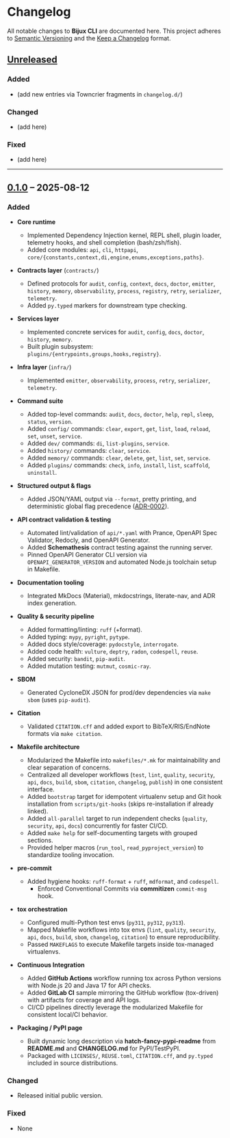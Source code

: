 # Changelog

All notable changes to **Bijux CLI** are documented here.
This project adheres to [Semantic Versioning](https://semver.org) and the
[Keep a Changelog](https://keepachangelog.com/en/1.0.0/) format.

## [Unreleased]

### Added

* (add new entries via Towncrier fragments in `changelog.d/`)

### Changed

* (add here)

### Fixed

* (add here)

---

<!-- towncrier start -->

## [0.1.0] – 2025-08-12

### Added

* **Core runtime**

    * Implemented Dependency Injection kernel, REPL shell, plugin loader, telemetry hooks, and shell completion (bash/zsh/fish).
    * Added core modules: `api`, `cli`, `httpapi`, `core/{constants,context,di,engine,enums,exceptions,paths}`.

* **Contracts layer** (`contracts/`)

    * Defined protocols for `audit`, `config`, `context`, `docs`, `doctor`, `emitter`, `history`,
      `memory`, `observability`, `process`, `registry`, `retry`, `serializer`, `telemetry`.
    * Added `py.typed` markers for downstream type checking.

* **Services layer**

    * Implemented concrete services for `audit`, `config`, `docs`, `doctor`, `history`, `memory`.
    * Built plugin subsystem: `plugins/{entrypoints,groups,hooks,registry}`.

* **Infra layer** (`infra/`)

    * Implemented `emitter`, `observability`, `process`, `retry`, `serializer`, `telemetry`.

* **Command suite**

    * Added top-level commands: `audit`, `docs`, `doctor`, `help`, `repl`, `sleep`, `status`, `version`.
    * Added `config/` commands: `clear`, `export`, `get`, `list`, `load`, `reload`, `set`, `unset`, `service`.
    * Added `dev/` commands: `di`, `list-plugins`, `service`.
    * Added `history/` commands: `clear`, `service`.
    * Added `memory/` commands: `clear`, `delete`, `get`, `list`, `set`, `service`.
    * Added `plugins/` commands: `check`, `info`, `install`, `list`, `scaffold`, `uninstall`.

* **Structured output & flags**

    * Added JSON/YAML output via `--format`, pretty printing, and deterministic global flag precedence ([ADR-0002](https://bijux.github.io/bijux-cli/ADR/0002-global-flags-precedence/)).

* **API contract validation & testing**

    * Automated lint/validation of `api/*.yaml` with Prance, OpenAPI Spec Validator, Redocly, and OpenAPI Generator.
    * Added **Schemathesis** contract testing against the running server.
    * Pinned OpenAPI Generator CLI version via `OPENAPI_GENERATOR_VERSION` and automated Node.js toolchain setup in Makefile.

* **Documentation tooling**

    * Integrated MkDocs (Material), mkdocstrings, literate-nav, and ADR index generation.

* **Quality & security pipeline**

    * Added formatting/linting: `ruff` (+format).
    * Added typing: `mypy`, `pyright`, `pytype`.
    * Added docs style/coverage: `pydocstyle`, `interrogate`.
    * Added code health: `vulture`, `deptry`, `radon`, `codespell`, `reuse`.
    * Added security: `bandit`, `pip-audit`.
    * Added mutation testing: `mutmut`, `cosmic-ray`.

* **SBOM**

    * Generated CycloneDX JSON for prod/dev dependencies via `make sbom` (uses `pip-audit`).

* **Citation**

    * Validated `CITATION.cff` and added export to BibTeX/RIS/EndNote formats via `make citation`.

* **Makefile architecture**

    * Modularized the Makefile into `makefiles/*.mk` for maintainability and clear separation of concerns.
    * Centralized all developer workflows (`test`, `lint`, `quality`, `security`, `api`, `docs`, `build`, `sbom`, `citation`, `changelog`, `publish`) in one consistent interface.
    * Added `bootstrap` target for idempotent virtualenv setup and Git hook installation from `scripts/git-hooks` (skips re-installation if already linked).
    * Added `all-parallel` target to run independent checks (`quality`, `security`, `api`, `docs`) concurrently for faster CI/CD.
    * Added `make help` for self-documenting targets with grouped sections.
    * Provided helper macros (`run_tool`, `read_pyproject_version`) to standardize tooling invocation.

* **pre-commit**

    * Added hygiene hooks: `ruff-format` + `ruff`, `mdformat`, and `codespell`.
      * Enforced Conventional Commits via **commitizen** `commit-msg` hook.

* **tox orchestration**

    * Configured multi-Python test envs (`py311`, `py312`, `py313`).
    * Mapped Makefile workflows into tox envs (`lint`, `quality`, `security`, `api`, `docs`, `build`, `sbom`, `changelog`, `citation`) to ensure reproducibility.
    * Passed `MAKEFLAGS` to execute Makefile targets inside tox-managed virtualenvs.

* **Continuous Integration**

    * Added **GitHub Actions** workflow running tox across Python versions with Node.js 20 and Java 17 for API checks.
    * Added **GitLab CI** sample mirroring the GitHub workflow (tox-driven) with artifacts for coverage and API logs.
    * CI/CD pipelines directly leverage the modularized Makefile for consistent local/CI behavior.

* **Packaging / PyPI page**

    * Built dynamic long description via **hatch-fancy-pypi-readme** from **README.md** and **CHANGELOG.md** for PyPI/TestPyPI.
    * Packaged with `LICENSES/`, `REUSE.toml`, `CITATION.cff`, and `py.typed` included in source distributions.

### Changed

* Released initial public version.

### Fixed

* None

[Unreleased]: https://github.com/bijux/bijux-cli/compare/v0.1.0...HEAD
[0.1.0]: https://github.com/bijux/bijux-cli/releases/tag/v0.1.0

